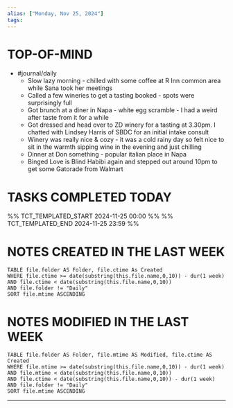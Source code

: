 ```yaml
---
alias: ["Monday, Nov 25, 2024"]
tags: 
---
```

# TOP-OF-MIND
- #journal/daily 
	- Slow lazy morning - chilled with some coffee at R Inn common area while Sana took her meetings
	- Called a few wineries to get a tasting booked - spots were surprisingly full
	- Got brunch at a diner in Napa - white egg scramble - I had a weird after taste from it for a while
	- Got dressed and head over to ZD winery for a tasting at 3.30pm. I chatted with Lindsey Harris of SBDC for an initial intake consult
	- Winery was really nice & cozy - it was a cold rainy day so felt nice to sit in the warmth sipping wine in the evening and just chilling
	- Dinner at Don something - popular italian place in Napa
	- Binged Love is Blind Habibi again and stepped out around 10pm to get some Gatorade from Walmart

# TASKS COMPLETED TODAY
%% TCT_TEMPLATED_START 2024-11-25 00:00 %%
%% TCT_TEMPLATED_END 2024-11-25 23:59 %%


# NOTES CREATED IN THE LAST WEEK
``` dataview
TABLE file.folder AS Folder, file.ctime As Created
WHERE file.ctime >= date(substring(this.file.name,0,10)) - dur(1 week) 
AND file.ctime < date(substring(this.file.name,0,10)) 
AND file.folder != "Daily"
SORT file.mtime ASCENDING
```

# NOTES MODIFIED IN THE LAST WEEK
``` dataview
TABLE file.folder AS Folder, file.mtime AS Modified, file.ctime AS Created
WHERE file.mtime >= date(substring(this.file.name,0,10)) - dur(1 week)
AND file.mtime < date(substring(this.file.name,0,10))
AND file.ctime < date(substring(this.file.name,0,10)) - dur(1 week)
AND file.folder != "Daily"
SORT file.mtime ASCENDING
```
---
